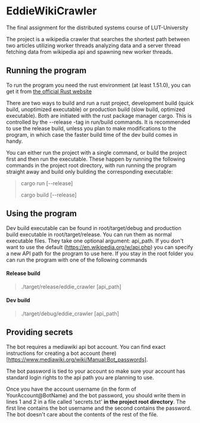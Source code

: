 # EddieWikiCrawler
The final assignment for the distributed systems course of LUT-University

The project is a wikipedia crawler that searches the shortest path between two articles utilizing worker threads analyzing data and a server thread
fetching data from wikipedia api and spawning new worker threads.

## Running the program

To run the program you need the rust environment (at least 1.51.0), you can get it from [the official Rust website](https://www.rust-lang.org/)

There are two ways to build and run a rust project, development build (quick build, unoptimized executable) or production build (slow build, 
optimized executable). Both are initiated with the rust package manager cargo. This is controlled by the --release -tag in run/build commands.
It is recommended to use the release build, unless you plan to make modifications to the program, in which case the faster build time of the dev
build comes in handy.

You can either run the project with a single command, or build the project first and then run the executable. These happen by running the following
commands in the project root directory, with run running the program straight away and build only building the corresponding executable:

> cargo run [--release]
>
> cargo build [--release]

## Using the program

Dev build executable can be found in root/target/debug and production build executable in root/target/release. You can run them as normal executable
files. They take one optional argument: api_path. If you don't want to use the default (https://en.wikipedia.org/w/api.php) you can specify a new API
path for the program to use here. If you stay in the root folder you can run the program with one of the following commands

#### Release build

> ./target/release/eddie_crawler [api_path]

#### Dev build

> ./target/debug/eddie_crawler [api_path]

## Providing secrets

The bot requires a mediawiki api bot account. You can find exact instructions for creating a bot account (here)[https://www.mediawiki.org/wiki/Manual:Bot_passwords].

The bot password is tied to your account so make sure your account has standard login rights to the api path you are planning to use.

Once you have the account username (in the form of YourAccount@BotName) and the bot password, you should write them in lines 1 and 2 in a file called 'secrets.txt' **in
the project root directory**. The first line contains the bot username and the second contains the password. The bot doesn't care about the contents of the rest of the file.
